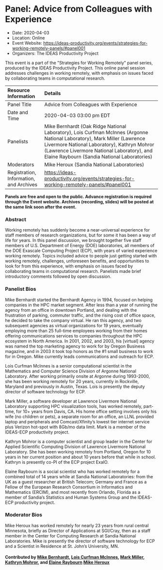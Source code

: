 















			   

<!-- Note: this label does NOT include the trailing colon -->





<!-- Note: this label does NOT include the trailing colon -->





# Panel: Advice from Colleagues with Experience

- Date: 2020-04-03
- Location: Online
- Event Website: https://ideas-productivity.org/events/strategies-for-working-remotely-panels/#panel001
- Organizers: The IDEAS Productivity Project
			   
This event is a part of the "Strategies for Working Remotely" 
panel series, produced by the IDEAS Productivity
Project.
This online panel session addresses challenges in working remotely, with emphasis on issues faced by collaborating teams in computational research.

Resource Information | Details
:--- | :---			   
Panel Title | Advice from Colleagues with Experience
Date and Time | 2020-04-03 03:00 pm EDT
Panelists | Mike Bernhardt (Oak Ridge National Laboratory), Lois Curfman McInnes (Argonne National Laboratory), Mark Miller (Lawrence Livermore National Laboratory), Kathryn Mohror (Lawrence Livermore National Laboratory),  and Elaine Raybourn (Sandia National Laboratories)
Moderators | Mike Heroux (Sandia National Laboratories)
Registration, Information, and Archives | 	<https://ideas-productivity.org/events/strategies-for-working-remotely-panels/#panel001>	   

**Panels are free and open to the public. Advance registration is required through the Event website. Archives (recording, slides) will be posted at the same link soon after the event.**

### Abstract
<p>Working remotely has suddenly become a near-universal experience for
staff members of research organizations, but for some it has been a
way of life for years.  In this panel discussion, we brought together
five staff members of U.S. Department of Energy (DOE) laboratories,
all members of the DOE Exascale Computing Project (ECP), with years of
varied experience working remotely.  Topics included advice to people
just getting started with working remotely, challenges, unforeseen
benefits, and opportunities to look for from this experience, with
emphasis on issues faced by collaborating teams in computational
research.  Panelists made brief introductory comments followed by open
discussion.</p>



### Panelist Bios
<p>Mike Bernhardt started the Bernhardt Agency in 1994, focused on
helping companies in the HPC market segment. After less than a year of
running the agency from an office in downtown Portland, and dealing
with the frustration of parking, commuter traffic, and the rising cost
of office space, he decided to take the company virtual.  He ran this
agency, and two subsequent agencies as virtual organizations for 19
years, eventually employing more than 25 full-time employees working
from their homes offering communications services to companies
throughout the HPC ecosystem in North America.  In 2001, 2002, and
2003, his [virtual] agency was named the top marketing agency to work
for by Oregon Business magazine, and in 2003 it took top honors as the
#1 small business to work for in Oregon.  Mike currently leads
communications and outreach for ECP.</p>
<p>Lois Curfman McInnes is a senior computational scientist in the
Mathematics and Computer Science Division of Argonne National
Laboratory.  After working primarily onsite at Argonne during
1993-2000, she has been working remotely for 20 years, currently in
Rockville, Maryland and previously in Austin, Texas.  Lois is
presently the deputy director of software technology for ECP.</p>
<p>Mark Miller, a software developer at Lawrence Livermore National
Laboratory supporting HPC visualization tools, has worked remotely,
part-time, for 10+ years from Davis, CA.  His home office setting
involves only his wife (no children or pets), a separate room for an
office, an LLNL provided laptop and peripherals and Comcast/Xfinity’s
lowest tier internet service plus Verizon hot-spot with 8Gb/mo data
limit.  Mark is a member of the IDEAS-ECP productivity project.</p>
<p>Kathryn Mohror is a computer scientist and group leader in the Center
for Applied Scientific Computing Division of Lawrence Livermore
National Laboratory. She has been working remotely from Portland,
Oregon for 10 years in her current position and about 10 years before
that while in school.  Kathryn is presently co-PI of the ECP project
ExaIO.</p>
<p>Elaine Raybourn is a social scientist who has worked remotely for a
combined total of 14 years while at Sandia National Laboratories: from
the UK as a guest researcher at British Telecom; Germany and France as
a Fellow of the European Research Consortium in Informatics and
Mathematics (ERCIM), and most recently from Orlando, Florida as a
member of Sandia’s Statistics and Human Systems Group and the
IDEAS-ECP productivity project.</p>

    


### Moderator Bios
<!-- Bio for panel 1 -->
<p>Mike Heroux has worked remotely for nearly 23 years from rural central
Minnesota, briefly as Director of Applications at SGI/Cray, then as a
staff member in the Center for Computing Research at Sandia National
Laboratories. Mike is presently the director of software technology
for ECP and a Scientist in Residence at St. John’s University, MN.</p>

    

#### Contributed by [Mike Bernhardt](https://github.com/mikeb650 "Mike Bernhardt GitHub profile"), [Lois Curfman McInnes](https://github.com/curfman "Lois Curfman McInnes GitHub profile"), [Mark Miller](https://github.com/markcmiller86 "Mark Miller GitHub profile"), [Kathryn Mohror](https://github.com/kathrynmohror "Kathryn Mohror GitHub profile"),  and [Elaine Raybourn](https://github.com/elaineraybourn "Elaine Raybourn GitHub profile") [Mike Heroux](https://github.com/maherou "Mike Heroux GitHub profile")

<!---
Publish: preview
Categories: skills
Topics: online learning
Level: 2
Prerequisites: default
Aggregate: none
--->






